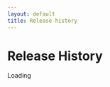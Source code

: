 ```yaml
---
layout: default
title: Release history
---
```


<script type="module">
  import { getReleases } from "/assets/js/github-functions.js";
  getReleases();
</script>

# Release History

<div id="releaseListContainer">Loading</div>
